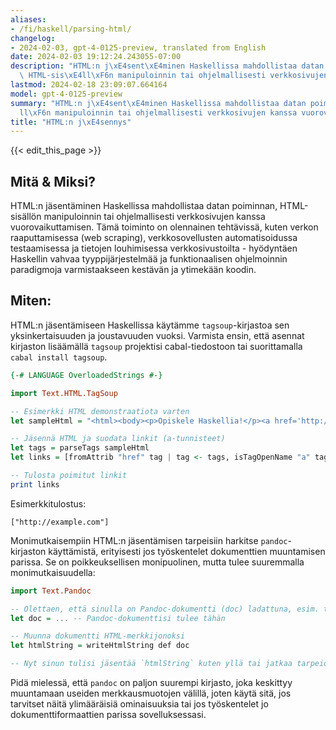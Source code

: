 ```yaml
---
aliases:
- /fi/haskell/parsing-html/
changelog:
- 2024-02-03, gpt-4-0125-preview, translated from English
date: 2024-02-03 19:12:24.243055-07:00
description: "HTML:n j\xE4sent\xE4minen Haskellissa mahdollistaa datan poiminnan,\
  \ HTML-sis\xE4ll\xF6n manipuloinnin tai ohjelmallisesti verkkosivujen kanssa vuorovaikuttamisen.\u2026"
lastmod: 2024-02-18 23:09:07.664164
model: gpt-4-0125-preview
summary: "HTML:n j\xE4sent\xE4minen Haskellissa mahdollistaa datan poiminnan, HTML-sis\xE4\
  ll\xF6n manipuloinnin tai ohjelmallisesti verkkosivujen kanssa vuorovaikuttamisen.\u2026"
title: "HTML:n j\xE4sennys"
---
```


{{< edit_this_page >}}

## Mitä & Miksi?

HTML:n jäsentäminen Haskellissa mahdollistaa datan poiminnan, HTML-sisällön manipuloinnin tai ohjelmallisesti verkkosivujen kanssa vuorovaikuttamisen. Tämä toiminto on olennainen tehtävissä, kuten verkon raaputtamisessa (web scraping), verkkosovellusten automatisoidussa testaamisessa ja tietojen louhimisessa verkkosivustoilta - hyödyntäen Haskellin vahvaa tyyppijärjestelmää ja funktionaalisen ohjelmoinnin paradigmoja varmistaakseen kestävän ja ytimekään koodin.

## Miten:

HTML:n jäsentämiseen Haskellissa käytämme `tagsoup`-kirjastoa sen yksinkertaisuuden ja joustavuuden vuoksi. Varmista ensin, että asennat kirjaston lisäämällä `tagsoup` projektisi cabal-tiedostoon tai suorittamalla `cabal install tagsoup`.

```haskell
{-# LANGUAGE OverloadedStrings #-}

import Text.HTML.TagSoup

-- Esimerkki HTML demonstraatiota varten
let sampleHtml = "<html><body><p>Opiskele Haskellia!</p><a href='http://example.com'>Klikkaa tästä</a></body></html>"

-- Jäsennä HTML ja suodata linkit (a-tunnisteet)
let tags = parseTags sampleHtml
let links = [fromAttrib "href" tag | tag <- tags, isTagOpenName "a" tag]

-- Tulosta poimitut linkit
print links
```

Esimerkkitulostus:
```plaintext
["http://example.com"]
```

Monimutkaisempiin HTML:n jäsentämisen tarpeisiin harkitse `pandoc`-kirjaston käyttämistä, erityisesti jos työskentelet dokumenttien muuntamisen parissa. Se on poikkeuksellisen monipuolinen, mutta tulee suuremmalla monimutkaisuudella:

```haskell
import Text.Pandoc

-- Olettaen, että sinulla on Pandoc-dokumentti (doc) ladattuna, esim. tiedoston lukemisen kautta
let doc = ... -- Pandoc-dokumenttisi tulee tähän

-- Muunna dokumentti HTML-merkkijonoksi
let htmlString = writeHtmlString def doc

-- Nyt sinun tulisi jäsentää `htmlString` kuten yllä tai jatkaa tarpeidesi mukaisesti.
```
Pidä mielessä, että `pandoc` on paljon suurempi kirjasto, joka keskittyy muuntamaan useiden merkkausmuotojen välillä, joten käytä sitä, jos tarvitset näitä ylimääräisiä ominaisuuksia tai jos työskentelet jo dokumenttiformaattien parissa sovelluksessasi.
